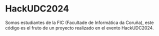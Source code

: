 # HackUDC2024
Somos estudiantes de la FIC (Facultade de Informática da Coruña), este código es el fruto de un proyecto realizado en el evento HackUDC2024.
